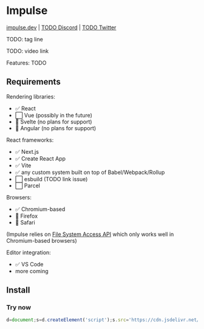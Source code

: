 # Impulse

[impulse.dev](https://impulse.dev) | [TODO Discord](/) | [TODO Twitter](/)

TODO: tag line

TODO: video link

Features:
TODO


## Requirements

Rendering libraries:
- ✅ React
- ⬜️ Vue (possibly in the future)
- 🚫 Svelte (no plans for support)
- 🚫 Angular (no plans for support)

React frameworks:
- ✅ Next.js
- ✅ Create React App
- ✅ Vite
- ✅ any custom system built on top of Babel/Webpack/Rollup
- ⬜️ esbuild (TODO link issue)
- ⬜️ Parcel

Browsers:

- ✅ Chromium-based
- 🚫 Firefox
- 🚫 Safari

(Impulse relies on [File System Access API](https://developer.mozilla.org/en-US/docs/Web/API/File_System_Access_API) which only works well in Chromium-based browsers)

Editor integration:
- ✅ VS Code
- more coming


## Install

### Try now

```js
d=document;s=d.createElement('script');s.src='https://cdn.jsdelivr.net/npm/@impulse.dev/runtime@latest';d.body.appendChild(s);s.onload=() => IMPULSE_RUN()
```

### <script> tag

TODO: simplify

```html
<script dangerouslySetInnerHTML={{__html: `d=document;s=d.createElement('script');s.src='https://cdn.jsdelivr.net/npm/@impulse.dev/runtime@latest';d.body.appendChild(s);s.onload=()=>IMPULSE_RUN()`}}></script>
```

### NPM

```sh
npm i -D @impulse.dev/runtime
```

```js
if (process.env.NODE_ENV === 'development') {
  import('@impulse.dev/runtime').then((mod) => mod.mountApp())
}
```


## Use

1. Brave: turn on fs access
2. if not localhost, add secure context

Must be same computer

Prettier support: pass config manually

Issues:

I change something and the selection goes away
